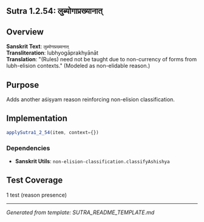 ## Sutra 1.2.54: लुब्योगाप्रख्यानात्

## Overview
**Sanskrit Text**: `लुब्योगाप्रख्यानात्`  
**Transliteration**: lubhyogāprakhyānāt  
**Translation**: "(Rules) need not be taught due to non-currency of forms from lubh-elision contexts." (Modeled as non-elidable reason.)

## Purpose
Adds another aśiṣyam reason reinforcing non-elision classification.

## Implementation
```javascript
applySutra1_2_54(item, context={})
```
### Dependencies
- **Sanskrit Utils**: `non-elision-classification.classifyAshishya`

## Test Coverage
1 test (reason presence)

---
*Generated from template: SUTRA_README_TEMPLATE.md*
